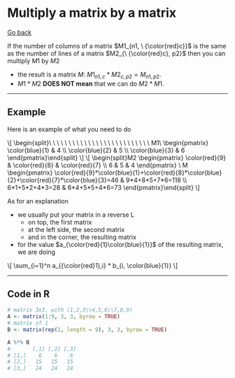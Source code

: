 # Multiply a matrix by a matrix

[Go back](../index.md#basic-operations)

If the number of columns of a matrix $M1_{n1, \ {\color{red}c}}$ is the same as the number of lines of a matrix $M2_{\ {\color{red}c}, p2}$ then you can multiply $M1$ by $M2$

* the result is a matrix $M$: $M1_{n1,c} * M2_{c, p2} = M_{n1,p2}$.
* $M1 * M2$ **DOES NOT mean** that we can do $M2 * M1$.

<hr class="sl">

## Example

Here is an example of what you need to do

<div class="overflow-auto">
\[
\begin{split}\ \ \  \  \  \  \  \  \  \  \  \  \ \  \  \  \  \  \  \  \  \  \  \ \  \
M1\ \begin{pmatrix}
\color{blue}{1} & 4 \\
\color{blue}{2} & 5  \\
\color{blue}{3} & 6
\end{pmatrix}\end{split}
\]
\[
\begin{split}M2
\begin{pmatrix}
\color{red}{9} & \color{red}{8} & \color{red}{7} \\
6 & 5 & 4
\end{pmatrix}
\
M
\begin{pmatrix}
\color{red}{9}*\color{blue}{1}+\color{red}{8}*\color{blue}{2}+\color{red}{7}*\color{blue}{3}=46 & 9*4+8*5+7*6=118 \\
6*1+5*2+4*3=28 & 6*4+5*5+4*6=73
\end{pmatrix}\end{split}
\]
</div>

As for an explanation

* we usually put your matrix in a reverse L
  * on top, the first matrix
  * at the left side, the second matrix
  * and in the corner, the resulting matrix
* for the value $a_{\color{red}{1}\color{blue}{1}}$ of the resulting matrix, we are doing

<div>
\[
\sum_{i=1}^n a_{{\color{red}1},i} * b_{i, \color{blue}{1}}
\]
</div>

<hr class="sl">

## Code in R

```r
# matrix 3x3, with (1,2,3\\4,5,6\\7,8,9)
A <- matrix(1:9, 3, 3, byrow = TRUE)
# matrix of 1
B <- matrix(rep(1, length = 9), 3, 3, byrow = TRUE)

A %*% B
#       [,1] [,2] [,3]
# [1,]    6    6    6
# [2,]   15   15   15
# [3,]   24   24   24
```